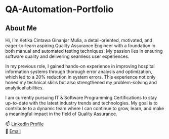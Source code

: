 # QA-Automation-Portfolio

## About Me

Hi, I’m Ketika Cintawa Ginanjar Mulia, a detail-oriented, motivated, and eager-to-learn aspiring Quality Assurance Engineer with a foundation in both manual and automated testing techniques. My passion lies in ensuring software quality and delivering seamless user experiences. 

In my previous role, I gained hands-on experience in improving hospital information systems through thorough error analysis and optimization, which led to a 20% reduction in system errors. This experience not only honed my technical skills but also strengthened my problem-solving and analytical abilities.

I am currently pursuing IT & Software Programming Certifications to stay up-to-date with the latest industry trends and technologies. My goal is to contribute to a dynamic team where I can continue to grow, learn, and make a meaningful impact in the field of Quality Assurance.

📫 [LinkedIn Profile](https://www.linkedin.com/in/ketika-cintawa/)  
📧 [Email](ketikacintawa02@gmail.com)
